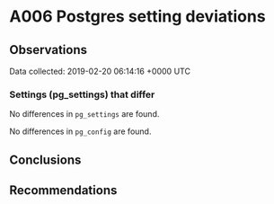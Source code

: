 # A006 Postgres setting deviations #

## Observations ##
Data collected: 2019-02-20 06:14:16 +0000 UTC  

### Settings (pg_settings) that differ ###

No differences in `pg_settings` are found.


No differences in `pg_config` are found.



## Conclusions ##


## Recommendations ##

